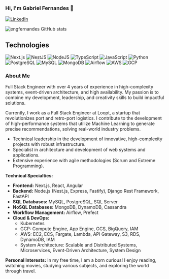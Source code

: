 ### Hi, I'm Gabriel Fernandes 👋

[![LinkedIn](https://img.shields.io/badge/LinkedIn-0077B5?style=for-the-badge&logo=linkedin&logoColor=white)](https://www.linkedin.com/in/engfernandes/)

![engfernandes GitHub stats](https://github-readme-stats.vercel.app/api?username=engfernandes&show_icons=true&theme=dracula)

## Technologies
<div>
  <img alt="Next.js" src="https://img.shields.io/badge/Next.js-000000?style=for-the-badge&logo=nextdotjs&logoColor=white"/>
  <img alt="NestJS" src="https://img.shields.io/badge/NestJS-E0234E?style=for-the-badge&logo=nestjs&logoColor=white"/>
  <img alt="NodeJS" src="https://img.shields.io/badge/Node.js-43853D?style=for-the-badge&logo=node.js&logoColor=white"/>
  <img alt="TypeScript" src="https://img.shields.io/badge/TypeScript-007ACC?style=for-the-badge&logo=typescript&logoColor=white"/>
  <img alt="JavaScript" src="https://img.shields.io/badge/JavaScript-F7DF1E?style=for-the-badge&logo=javascript&logoColor=black"/>
  <img alt="Python" src="https://img.shields.io/badge/Python-3776AB?style=for-the-badge&logo=python&logoColor=white"/>
  <img alt="PostgreSQL" src="https://img.shields.io/badge/PostgreSQL-4169E1?style=for-the-badge&logo=postgresql&logoColor=white"/>
  <img alt="MySQL" src="https://img.shields.io/badge/MySQL-4479A1?style=for-the-badge&logo=mysql&logoColor=white"/>
  <img alt="MongoDB" src="https://img.shields.io/badge/MongoDB-47A248?style=for-the-badge&logo=mongodb&logoColor=white"/>
  <img alt="Airflow" src="https://img.shields.io/badge/Airflow-017CEE?style=for-the-badge&logo=apacheairflow&logoColor=white"/>
  <img alt="AWS" src="https://img.shields.io/badge/AWS-232F3E?style=for-the-badge&logo=amazonaws&logoColor=white"/>
  <img alt="GCP" src="https://img.shields.io/badge/GCP-4285F4?style=for-the-badge&logo=googlecloud&logoColor=white"/>
</div>

### About Me

<div>
Full Stack Engineer with over 4 years of experience in high-complexity systems, event-driven architecture, and high availability. My passion is to combine my development, leadership, and creativity skills to build impactful solutions.

Currently, I work as a Full Stack Engineer at Loopt, a startup that revolutionizes port and retro-port logistics. I contribute to the development of high-performance systems that utilize Machine Learning to generate precise recommendations, solving real-world industry problems.

- Technical leadership in the development of innovative, high-complexity projects with robust infrastructure.
- Specialist in architecture and development of web systems and applications.
- Extensive experience with agile methodologies (Scrum and Extreme Programming).

<strong>Technical Specialties:</strong>
- <strong>Frontend:</strong> Next.js, React, Angular
- <strong>Backend:</strong> Node.js (Nest.js, Express, Fastify), Django Rest Framework, FastAPI
- <strong>SQL Databases:</strong> MySQL, PostgreSQL, SQL Server
- <strong>NoSQL Databases:</strong> MongoDB, DynamoDB, Cassandra
- <strong>Workflow Management:</strong> Airflow, Prefect
- <strong>Cloud & DevOps:</strong>
    - Kubernetes
    - GCP: Compute Engine, App Engine, GCS, BigQuery, IAM
    - AWS: EC2, ECS, Fargate, Lambda, API Gateway, S3, RDS, DynamoDB, IAM
    - System Architecture: Scalable and Distributed Systems, Microservices, Event-Driven Architecture, System Design

<strong>Personal Interests:</strong>
In my free time, I am a born curious! I enjoy reading, watching movies, studying various subjects, and exploring the world through travel.
</div>